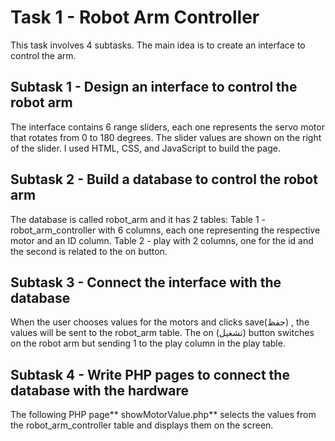 <h1> Task 1 - Robot Arm Controller </h1>
<p> This task involves 4 subtasks. The main idea is to create an interface to control the arm. </p>

<h2> Subtask 1 - Design an interface to control the robot arm </h2>
<p> The interface contains 6 range sliders, each one represents the servo motor that rotates from 0 to 180 degrees. The slider values are shown on the right of the slider. I used HTML, CSS, and JavaScript to build the page. </p>

<h2> Subtask 2 - Build a database to control the robot arm </h2>
<p> The database is called robot_arm and it has 2 tables: 
   Table 1 - robot_arm_controller with 6 columns, each one representing the respective motor and an ID column.
   Table 2 - play with 2 columns, one for the id and the second is related to the on button.</p>

<h2> Subtask 3 - Connect the interface with the database</h2>
<p> When the user chooses values for the motors and clicks save(حفظ) , the values will be sent to the robot_arm table. The on (تشغيل) button switches on the robot arm but sending 1 to the play column in the play table. </p>

<h2> Subtask 4 - Write PHP pages to connect the database with the hardware</h2>
<p> The following PHP page** showMotorValue.php** selects the values from the robot_arm_controller table and displays them on the screen.</p>

